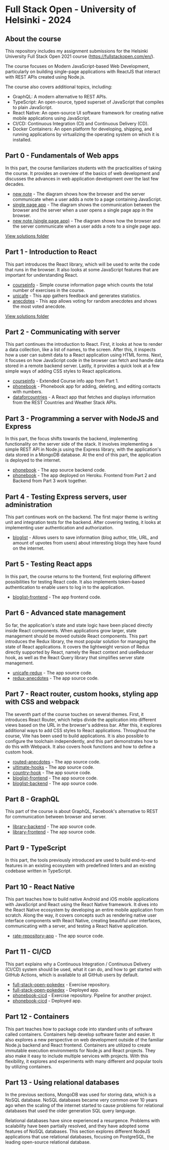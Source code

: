 # Full Stack Open - University of Helsinki - 2024
## About the course
This repository includes my assignment submissions for the Helsinki University Full Stack Open 2021 course (https://fullstackopen.com/en/).

The course focuses on Modern JavaScript-based Web Development, particularly on building single-page applications with ReactJS that interact with REST APIs created using Node.js.

The course also covers additional topics, including:
- GraphQL: A modern alternative to REST APIs.
- TypeScript: An open-source, typed superset of JavaScript that compiles to plain JavaScript.
- React Native: An open-source UI software framework for creating native mobile applications using JavaScript.
- CI/CD: Continuous Integration (CI) and Continuous Delivery (CD).
- Docker Containers: An open platform for developing, shipping, and running applications by virtualizing the operating system on which it is installed.

## Part 0 - Fundamentals of Web apps

In this part, the course familiarizes students with the practicalities of taking the course. It provides an overview of the basics of web development and discusses the advances in web application development over the last few decades.

- [new note](link_to_solution) - The diagram shows how the browser and the server communicate when a user adds a note to a page containing JavaScript.
- [single page app](link_to_solution) - The diagram shows the communication between the browser and the server when a user opens a single page app in the browser.
- [new note (single page app)](link_to_solution) - The diagram shows how the browser and the server communicate when a user adds a note to a single page app.

[View solutions folder](link_to_solutions_folder)

## Part 1 - Introduction to React

This part introduces the React library, which will be used to write the code that runs in the browser. It also looks at some JavaScript features that are important for understanding React.

- [courseinfo](link_to_solution) - Simple course information page which counts the total number of exercises in the course.
- [unicafe](link_to_solution) - This app gathers feedback and generates statistics.
- [anecdotes](link_to_solution) - This app allows voting for random anecdotes and shows the most voted anecdote.

[View solutions folder](link_to_solutions_folder)

## Part 2 - Communicating with server

This part continues the introduction to React. First, it looks at how to render a data collection, like a list of names, to the screen. After this, it inspects how a user can submit data to a React application using HTML forms. Next, it focuses on how JavaScript code in the browser can fetch and handle data stored in a remote backend server. Lastly, it provides a quick look at a few simple ways of adding CSS styles to React applications.

- [courseinfo](link_to_solution) - Extended Course info app from Part 1.
- [phonebook](link_to_solution) - Phonebook app for adding, deleting, and editing contacts with numbers.
- [dataforcountries](link_to_solution) - A React app that fetches and displays information from the REST Countries and Weather Stack APIs.

## Part 3 - Programming a server with NodeJS and Express

In this part, the focus shifts towards the backend, implementing functionality on the server side of the stack. It involves implementing a simple REST API in Node.js using the Express library, with the application's data stored in a MongoDB database. At the end of this part, the application is deployed to the internet.

- [phonebook](link_to_solution) - The app source backend code.
- [phonebook](link_to_solution) - The app deployed on Heroku. Frontend from Part 2 and Backend from Part 3 work together.

## Part 4 - Testing Express servers, user administration

This part continues work on the backend. The first major theme is writing unit and integration tests for the backend. After covering testing, it looks at implementing user authentication and authorization.

- [bloglist](link_to_solution) - Allows users to save information (blog author, title, URL, and amount of upvotes from users) about interesting blogs they have found on the internet.

## Part 5 - Testing React apps

In this part, the course returns to the frontend, first exploring different possibilities for testing React code. It also implements token-based authentication to enable users to log in to the application.

- [bloglist-frontend](link_to_solution) - The app frontend code.

## Part 6 - Advanced state management

So far, the application's state and state logic have been placed directly inside React components. When applications grow larger, state management should be moved outside React components. This part introduces the Redux library, the most popular solution for managing the state of React applications. It covers the lightweight version of Redux directly supported by React, namely the React context and useReducer hook, as well as the React Query library that simplifies server state management.

- [unicafe-redux](link_to_solution) - The app source code.
- [redux-anecdotes](link_to_solution) - The app source code.

## Part 7 - React router, custom hooks, styling app with CSS and webpack

The seventh part of the course touches on several themes. First, it introduces React Router, which helps divide the application into different views based on the URL in the browser's address bar. After this, it explores additional ways to add CSS styles to React applications. Throughout the course, Vite has been used to build applications. It is also possible to configure the toolchain independently, and this part demonstrates how to do this with Webpack. It also covers hook functions and how to define a custom hook.

- [routed-anecdotes](link_to_solution) - The app source code.
- [ultimate-hooks](link_to_solution) - The app source code.
- [country-hook](link_to_solution) - The app source code.
- [bloglist-frontend](link_to_solution) - The app source code.
- [bloglist-backend](link_to_solution) - The app source code.

## Part 8 - GraphQL

This part of the course is about GraphQL, Facebook's alternative to REST for communication between browser and server.

- [library-backend](link_to_solution) - The app source code.
- [library-frontend](link_to_solution) - The app source code.

## Part 9 - TypeScript

In this part, the tools previously introduced are used to build end-to-end features in an existing ecosystem with predefined linters and an existing codebase written in TypeScript.

## Part 10 - React Native

This part teaches how to build native Android and iOS mobile applications with JavaScript and React using the React Native framework. It dives into the React Native ecosystem by developing an entire mobile application from scratch. Along the way, it covers concepts such as rendering native user interface components with React Native, creating beautiful user interfaces, communicating with a server, and testing a React Native application.

- [rate-repository-app](link_to_solution) - The app source code.

## Part 11 - CI/CD

This part explains why a Continuous Integration / Continuous Delivery (CI/CD) system should be used, what it can do, and how to get started with GitHub Actions, which is available to all GitHub users by default.

- [full-stack-open-pokedex](link_to_solution) - Exercise repository.
- [full-stack-open-pokedex](link_to_solution) - Deployed app.
- [phonebook-cicd](link_to_solution) - Exercise repository. Pipeline for another project.
- [phonebook-cicd](link_to_solution) - Deployed app.

## Part 12 - Containers

This part teaches how to package code into standard units of software called containers. Containers help develop software faster and easier. It also explores a new perspective on web development outside of the familiar Node.js backend and React frontend. Containers are utilized to create immutable execution environments for Node.js and React projects. They also make it easy to include multiple services with projects. With this flexibility, it explores and experiments with many different and popular tools by utilizing containers.

## Part 13 - Using relational databases

In the previous sections, MongoDB was used for storing data, which is a NoSQL database. NoSQL databases became very common over 10 years ago when the scaling of the internet started to cause problems for relational databases that used the older generation SQL query language.

Relational databases have since experienced a resurgence. Problems with scalability have been partially resolved, and they have adopted some features of NoSQL databases. This section explores different NodeJS applications that use relational databases, focusing on PostgreSQL, the leading open-source relational database.

